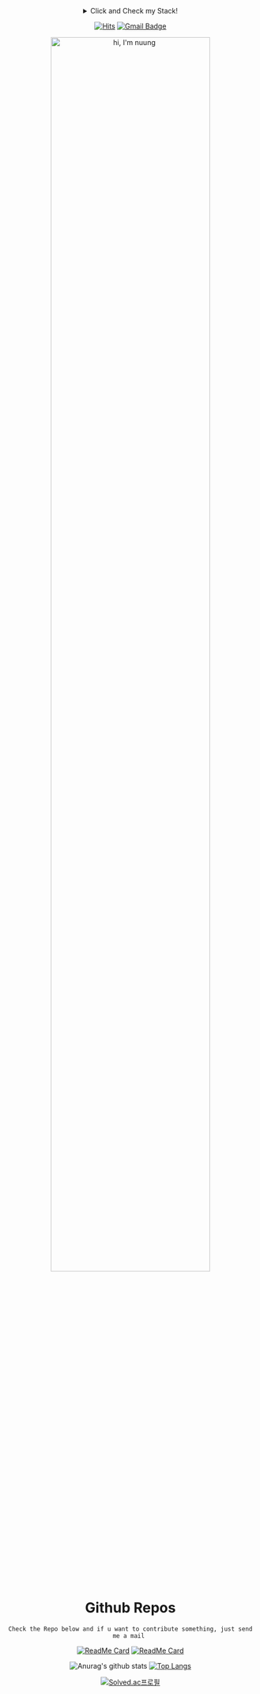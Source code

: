 <div align = "center">
  <details><summary> Click and Check my Stack! </summary>
    <a href="https://stackshare.io/nuung/my-stack">
      <img src="http://img.shields.io/badge/tech-stack-0690fa.svg?style=flat" alt="nuung :: StackShare" />
    </a>
  </details> 

[![Hits](https://hits.seeyoufarm.com/api/count/incr/badge.svg?url=https%3A%2F%2Fgithub.com%2FNuung&count_bg=%23003376&title_bg=%23555555&icon=sparkfun.svg&icon_color=%23E7E7E7&title=hits&edge_flat=false)](https://hits.seeyoufarm.com)
[![Gmail Badge](https://img.shields.io/badge/Gmail-d14836?style=flat&logo=Gmail&logoColor=white&link=mailto:snugyun01@gmail.com)](mailto:qlgks1@gmail.com)

<img src="https://nuung.github.io/vanilla-javascript/NomadJS/images/svg.svg" width="80%" alt="hi, I'm nuung" />
</div>
    
<div align = "center">

# Github Repos
  ``` Check the Repo below and if u want to contribute something, just send me a mail  ```
  
[![ReadMe Card](https://github-readme-stats.vercel.app/api/pin/?username=Nuung&repo=vanilla-javascript&show_owner=true&theme=dark)](https://github.com/Nuung/vanilla-javascript)
[![ReadMe Card](https://github-readme-stats.vercel.app/api/pin/?username=Nuung&repo=DDmap&show_owner=true&theme=dark)](https://github.com/Nuung/DDmap)

![Anurag's github stats](https://github-readme-stats.vercel.app/api?username=Nuung&theme=dark&show_icons=true)
[![Top Langs](https://github-readme-stats.vercel.app/api/top-langs/?username=Nuung&theme=dark&langs_count=10&layout=compact)](https://github.com/anuraghazra/github-readme-stats)
  
  [![Solved.ac프로필](http://mazassumnida.wtf/api/v2/generate_badge?boj=qlgks1)](https://solved.ac/qlgks1)  

</div>

